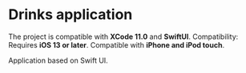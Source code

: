 # Drinks application

The project is compatible with **XCode 11.0** and **SwiftUI**.
Compatibility: Requires **iOS 13 or later**. Compatible with **iPhone and iPod touch**.


Application based on Swift UI.
